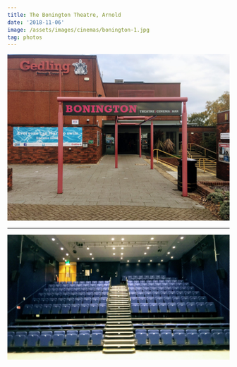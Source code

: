 ```yaml
---
title: The Bonington Theatre, Arnold
date: '2018-11-06'
image: /assets/images/cinemas/bonington-1.jpg
tag: photos
---
```


![image](/assets/images/cinemas/bonington-1.jpg)

---

![image](/assets/images/cinemas/bonington-2.jpg)
